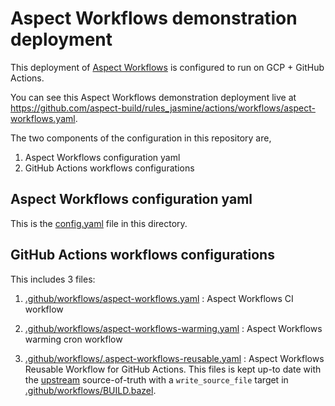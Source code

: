 # Aspect Workflows demonstration deployment

This deployment of [Aspect Workflows](https://www.aspect.build/workflows) is configured to run on GCP + GitHub Actions.

You can see this Aspect Workflows demonstration deployment live at
https://github.com/aspect-build/rules_jasmine/actions/workflows/aspect-workflows.yaml.

The two components of the configuration in this repository are,

1. Aspect Workflows configuration yaml
1. GitHub Actions workflows configurations

## Aspect Workflows configuration yaml

This is the [config.yaml](./config.yaml) file in this directory.

## GitHub Actions workflows configurations

This includes 3 files:

1.  [.github/workflows/aspect-workflows.yaml](../../.github/workflows/aspect-workflows.yaml) : Aspect Workflows CI workflow

1.  [.github/workflows/aspect-workflows-warming.yaml](../../.github/workflows/aspect-workflows-warming.yaml) : Aspect Workflows warming cron workflow

1.  [.github/workflows/.aspect-workflows-reusable.yaml](../../.github/workflows/.aspect-workflows-reusable.yaml) : Aspect Workflows Reusable Workflow for GitHub Actions.
    This files is kept up-to date with the [upstream](https://github.com/aspect-build/workflows-action/blob/main/.github/workflows/.aspect-workflows-reusable.yaml) source-of-truth with a `write_source_file` target in [.github/workflows/BUILD.bazel](../../.github/workflows/BUILD.bazel).
